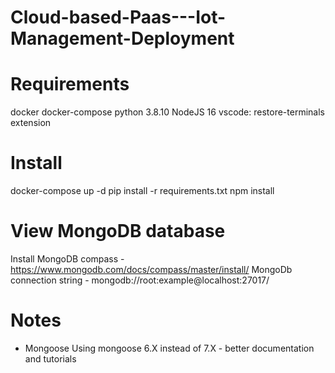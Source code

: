 # Cloud-based-Paas---Iot-Management-Deployment

# Requirements
docker
docker-compose
python 3.8.10
NodeJS 16
vscode:
    restore-terminals extension

# Install
docker-compose up -d
pip install -r requirements.txt
npm install

# View MongoDB database
Install MongoDB compass - https://www.mongodb.com/docs/compass/master/install/
MongoDb connection string - mongodb://root:example@localhost:27017/

# Notes
- Mongoose
    Using mongoose 6.X instead of 7.X - better documentation and tutorials
